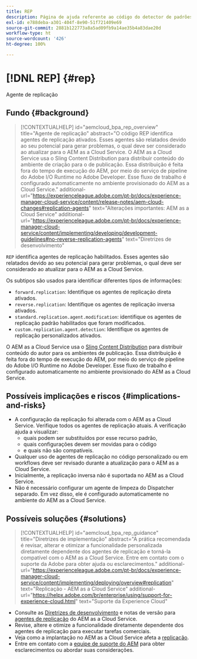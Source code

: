```yaml
---
title: REP
description: Página de ajuda referente ao código do detector de padrões.
exl-id: e788deba-a301-404f-8e90-51f721409e69
source-git-commit: 2881b122773a8a5ad09fb9a14ae35b4a83dae20d
workflow-type: ht
source-wordcount: '426'
ht-degree: 100%

---
```


# [!DNL REP] {#rep}

Agente de replicação

## Fundo {#background}

>[!CONTEXTUALHELP]
>id="aemcloud_bpa_rep_overview"
>title="Agente de replicação"
>abstract="O código REP identifica agentes de replicação ativados. Esses agentes são relatados devido ao seu potencial para gerar problemas, o qual deve ser considerado ao atualizar para o AEM as a Cloud Service. O AEM as a Cloud Service usa o Sling Content Distribution para distribuir conteúdo do ambiente de criação para o de publicação. Essa distribuição é feita fora do tempo de execução do AEM, por meio do serviço de pipeline do Adobe I/O Runtime no Adobe Developer. Esse fluxo de trabalho é configurado automaticamente no ambiente provisionado do AEM as a Cloud Service."
>additional-url="https://experienceleague.adobe.com/pt-br/docs/experience-manager-cloud-service/content/release-notes/aem-cloud-changes#replication-agents" text="Alterações importantes: AEM as a Cloud Service"
>additional-url="https://experienceleague.adobe.com/pt-br/docs/experience-manager-cloud-service/content/implementing/developing/development-guidelines#no-reverse-replication-agents" text="Diretrizes de desenvolvimento"

`REP` identifica agentes de replicação habilitados. Esses agentes são relatados devido ao seu potencial para gerar problemas, o qual deve ser considerado ao atualizar para o AEM as a Cloud Service.

Os subtipos são usados para identificar diferentes tipos de informações:

* `forward.replication`: Identifique os agentes de replicação direta ativados.
* `reverse.replication`: Identifique os agentes de replicação inversa ativados.
* `standard.replication.agent.modification`: identifique os agentes de replicação padrão habilitados que foram modificados.
* `custom.replication.agent.detection`: Identifique os agentes de replicação personalizados ativados.

O AEM as a Cloud Service usa o [Sling Content Distribution](https://sling.apache.org/documentation/bundles/content-distribution.html) para distribuir conteúdo do autor para os ambientes de publicação. Essa distribuição é feita fora do tempo de execução do AEM, por meio do serviço de pipeline do Adobe I/O Runtime no Adobe Developer. Esse fluxo de trabalho é configurado automaticamente no ambiente provisionado do AEM as a Cloud Service.

## Possíveis implicações e riscos {#implications-and-risks}

* A configuração da replicação foi alterada com o AEM as a Cloud Service. Verifique todos os agentes de replicação atuais. A verificação ajuda a visualizar:
   * quais podem ser substituídos por esse recurso padrão,
   * quais configurações devem ser movidas para o código
   * e quais não são compatíveis.
* Qualquer uso de agentes de replicação no código personalizado ou em workflows deve ser revisado durante a atualização para o AEM as a Cloud Service.
* Inicialmente, a replicação inversa não é suportada no AEM as a Cloud Service.
* Não é necessário configurar um agente de limpeza do Dispatcher separado. Em vez disso, ele é configurado automaticamente no ambiente do AEM as a Cloud Service.

## Possíveis soluções {#solutions}

>[!CONTEXTUALHELP]
>id="aemcloud_bpa_rep_guidance"
>title="Diretrizes de implementação"
>abstract="A prática recomendada é revisar, alterar e otimizar a funcionalidade personalizada diretamente dependente dos agentes de replicação e torná-la compatível com o AEM as a Cloud Service. Entre em contato com o suporte da Adobe para obter ajuda ou esclarecimentos."
>additional-url="https://experienceleague.adobe.com/pt-br/docs/experience-manager-cloud-service/content/implementing/deploying/overview#replication" text="Replicação - AEM as a Cloud Service"
>additional-url="https://helpx.adobe.com/br/enterprise/using/support-for-experience-cloud.html" text="Suporte da Experience Cloud"

* Consulte as [Diretrizes de desenvolvimento](https://experienceleague.adobe.com/pt-br/docs/experience-manager-cloud-service/content/implementing/developing/development-guidelines#no-reverse-replication-agents) e notas de versão para [agentes de replicação](https://experienceleague.adobe.com/pt-br/docs/experience-manager-cloud-service/content/release-notes/aem-cloud-changes#replication-agents) do AEM as a Cloud Service.
* Revise, altere e otimize a funcionalidade diretamente dependente dos agentes de replicação para executar tarefas comerciais.
* Veja como a implantação no AEM as a Cloud Service afeta a [replicação](https://experienceleague.adobe.com/pt-br/docs/experience-manager-cloud-service/content/implementing/deploying/overview#replication).
* Entre em contato com a [equipe de suporte do AEM](https://helpx.adobe.com/br/enterprise/using/support-for-experience-cloud.html) para obter esclarecimentos ou abordar suas considerações.
